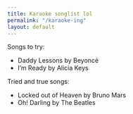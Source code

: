 ```yaml
---
title: Karaoke songlist lol
permalink: "/karaoke-ing"
layout: default
---
```


Songs to try:
- Daddy Lessons by Beyoncé
- I’m Ready by Alicia Keys

Tried and true songs:
- Locked out of Heaven by Bruno Mars
- Oh! Darling by The Beatles